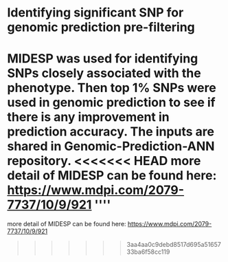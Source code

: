 # Identifying significant SNP for genomic prediction pre-filtering

MIDESP was used for identifying SNPs closely associated with the phenotype. Then top 1% SNPs were used in genomic prediction to see if there is any improvement in prediction  accuracy. The inputs are shared in Genomic-Prediction-ANN repository.
<<<<<<< HEAD
more detail of MIDESP can be found here: https://www.mdpi.com/2079-7737/10/9/921    ''''
=======
more detail of MIDESP can be found here: https://www.mdpi.com/2079-7737/10/9/921
>>>>>>> 3aa4aa0c9debd8517d695a5165733ba6f58cc119
